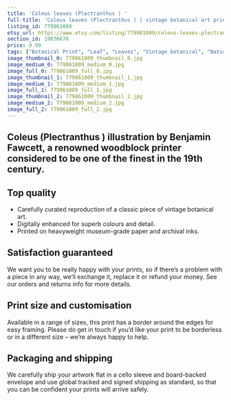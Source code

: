 ```yaml
---
title: 'Coleus leaves (Plectranthus ) '
full-title: 'Coleus leaves (Plectranthus ) | vintage botanical art print'
listing_id: 779861009
etsy_url: https://www.etsy.com/listing/779861009/coleus-leaves-plectranthus-vintage?utm_source=site&utm_medium=api&utm_campaign=api
section_id: 19036676
price: 9.99
tags: ["Botanical Print", "Leaf", "Leaves", "Vintage botanical", "Nature", "Botanical", "Garden", "Leaf print", "Kitchen print", "Vintage wall art", "Gift print", "Gardening", "Outdoors"]
image_thumbnail_0: 779861009_thumbnail_0.jpg
image_medium_0: 779861009_medium_0.jpg
image_full_0: 779861009_full_0.jpg
image_thumbnail_1: 779861009_thumbnail_1.jpg
image_medium_1: 779861009_medium_1.jpg
image_full_1: 779861009_full_1.jpg
image_thumbnail_2: 779861009_thumbnail_2.jpg
image_medium_2: 779861009_medium_2.jpg
image_full_2: 779861009_full_2.jpg
---
```

Coleus (Plectranthus ) illustration by Benjamin Fawcett, a renowned woodblock printer considered to be one of the finest in the 19th century.
---

## Top quality

* Carefully curated reproduction of a classic piece of vintage botanical art.
* Digitally enhanced for superb colours and detail.
* Printed on heavyweight museum-grade paper and archival inks.

## Satisfaction guaranteed

We want you to be really happy with your prints, so if there’s a problem with a piece in any way, we’ll exchange it, replace it or refund your money. See our orders and returns info for more details. 

## Print size and customisation

Available in a range of sizes, this print has a border around the edges for easy framing. Please do get in touch if you’d like your print to be borderless or in a different size – we’re always happy to help.

## Packaging and shipping

We carefully ship your artwork flat in a cello sleeve and board-backed envelope and use global tracked and signed shipping as standard, so that you can be confident your prints will arrive safely.
